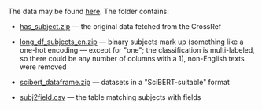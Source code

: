 The data may be found [here](https://disk.yandex.ru/d/Bq1-FxsS9B8SOw). The folder contains:

* [has_subject.zip](https://disk.yandex.ru/d/i6fTnWeJCKv4dg) — the original data fetched from the CrossRef

* [long_df_subjects_en.zip](https://disk.yandex.ru/d/ILxOvO2N6xnDyw) — binary subjects mark up
(something like a one-hot encoding — except for "one"; the classification is multi-labeled, so there could be any number of columns with a 1),
non-English texts were removed

* [scibert_dataframe.zip](https://disk.yandex.ru/d/LnfbFnpsU16BpA) — datasets in a "SciBERT-suitable" format

* [subj2field.csv](https://disk.yandex.ru/d/WEnozI4_7Tka8g) — the table matching subjects with fields
